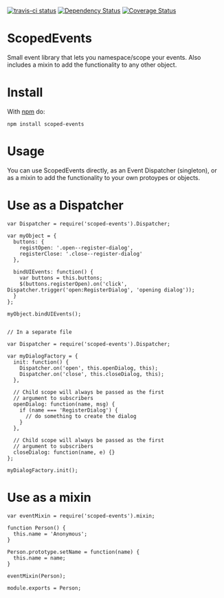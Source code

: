 [![travis-ci status](https://api.travis-ci.org/spencer-leopold/scoped-events.png)](http://travis-ci.org/#!/spencer-leopold/scoped-events/builds)
[![Dependency Status](https://david-dm.org/spencer-leopold/scoped-events.png)](https://david-dm.org/spencer-leopold/scoped-events)
[![Coverage Status](https://coveralls.io/repos/spencer-leopold/scoped-events/badge.svg?branch=master&service=github)](https://coveralls.io/github/spencer-leopold/scoped-events?branch=master)

# ScopedEvents

Small event library that lets you namespace/scope your events. Also includes a mixin to add the functionality to any other object.

# Install

With [npm](http://npmjs.org) do:

```
npm install scoped-events
```

# Usage

You can use ScopedEvents directly, as an Event Dispatcher (singleton), or as a mixin to add the functionality to your own protoypes or objects.

# Use as a Dispatcher

```
var Dispatcher = require('scoped-events').Dispatcher;

var myObject = {
  buttons: {
    registOpen: '.open--register-dialog',
    registerClose: '.close--register-dialog'
  },

  bindUIEvents: function() {
    var buttons = this.buttons;
    $(buttons.registerOpen).on('click', Dispatcher.trigger('open:RegisterDialog', 'opening dialog'));
  }
};

myObject.bindUIEvents();


// In a separate file

var Dispatcher = require('scoped-events').Dispatcher;

var myDialogFactory = {
  init: function() {
    Dispatcher.on('open', this.openDialog, this);
    Dispatcher.on('close', this.closeDialog, this);
  },

  // Child scope will always be passed as the first
  // argument to subscribers
  openDialog: function(name, msg) {
    if (name === 'RegisterDialog') {
      // do something to create the dialog
    }
  },

  // Child scope will always be passed as the first
  // argument to subscribers
  closeDialog: function(name, e) {}
};

myDialogFactory.init();
```

# Use as a mixin

```
var eventMixin = require('scoped-events').mixin;

function Person() {
  this.name = 'Anonymous';
}

Person.prototype.setName = function(name) {
  this.name = name;
}

eventMixin(Person);

module.exports = Person;
```

